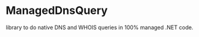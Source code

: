 ManagedDnsQuery
===============

library to do native DNS and WHOIS queries in 100% managed .NET code.
